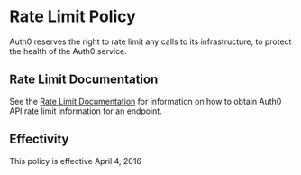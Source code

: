 # Rate Limit Policy

Auth0 reserves the right to rate limit any calls to its infrastructure, to protect the health of the Auth0 service.

## Rate Limit Documentation

See the [Rate Limit Documentation](/rate-limit) for information on how to obtain Auth0 API rate limit information for an endpoint.

## Effectivity
This policy is effective April 4, 2016






